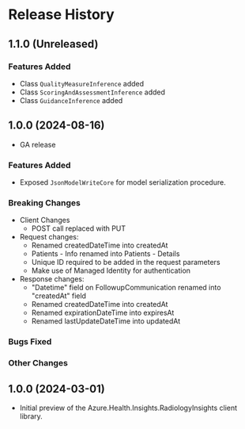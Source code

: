 # Release History

## 1.1.0 (Unreleased)

### Features Added

- Class `QualityMeasureInference` added
- Class `ScoringAndAssessmentInference` added
- Class `GuidanceInference` added  

## 1.0.0 (2024-08-16)
- GA release

### Features Added

- Exposed `JsonModelWriteCore` for model serialization procedure.

### Breaking Changes
- Client Changes
    - POST call replaced with PUT
- Request changes:
    - Renamed createdDateTime into createdAt
    - Patients - Info renamed into Patients - Details
    - Unique ID required to be added in the request parameters
	- Make use of Managed Identity for authentication
- Response changes:
    - "Datetime" field on FollowupCommunication renamed into "createdAt" field
    - Renamed createdDateTime into createdAt
    - Renamed expirationDateTime into expiresAt
    - Renamed lastUpdateDateTime into updatedAt

### Bugs Fixed

### Other Changes

## 1.0.0 (2024-03-01)

- Initial preview of the Azure.Health.Insights.RadiologyInsights client library.

